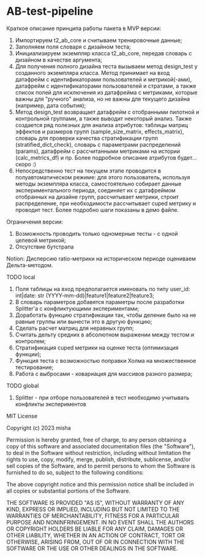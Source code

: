 # AB-test-pipeline

Краткое описание принципа работы пакета в MVP версии:

1. Импортируем t2_ab_core и считываем тренировочные данные;
2. Заполняем поля словаря с дизайном теста;
3. Инициализируем экземпляр класса t2_ab_core, передав словарь с дизайном в качестве аргумента;
4. Для получения полного дизайна теста вызываем метод design_test у созданного экземпляра класса. Метод принимает на вход датафрейм с идентификаторами пользователей и метрикой(-ами), датафрейм с идентификаторами пользователей и стратами, а также список полей для исключения из датафрейма с метриками, которые важны для "ручного" анализа, но не важны для текущего дизайна (например, дата события);
5. Метод design_test возвращает датафрейм с отобранными пилотной и контрольной группами, а также выводит некоторый анализ. Также создается ряд полезных для анализа атрибутов: таблицы матриц эффектов и размеров групп (sample_size_matrix, effects_matrix), словарь для проверки качества стратификации групп (stratified_dict_check), словарь с параметрами распределений (params), датафрейм с рассчитанными метриками на истории (calc_metrics_df) и пр. Более подробное описание атрибутов будет... скоро :)
6. Непосредственно тест на текущем этапе проводится в полуавтоматическом режиме: для этого пользователь, используя методы экземпляра класса, самостоятельно собирает данные экспериментального периода, соединяет их с датафреймом отобранных на дизайне групп, рассчитывает метрики, строит распределение, при необходимости рассчитывает cuped метрику и проводит тест. Более подробно шаги показаны в демо файле.

Ограничения версии:
1. Возможность проводить только одномерные тесты - с одной целевой метрикой;
2. Отсутствие бутстрапа


Notion:
Дисперсию ratio-метрики на историческом периоде оцениваем Дельта-методом. 

TODO local
1. Поля таблицы на вход предполагается именовать по типу user_id: int|date: str (YYYY-mm-dd)|feature1|feature2|feature3;
2. В словарь параметров добавятся параметры после разработки Splitter'а с конфликтующими экспериментами;
3. Доработать функцию стратификации так, чтобы деление было на не равные группы или вынести это в другую функцию;
4. Сделать расчет матриц для неравных групп;
5. Считать дельту средних в абсолютном выражении между тестом и контролем;
6. Стратификация cuped метрики на оценке теста (оптимизация функции);
7. Функция теста с возможностью поправки Холма на множественное тестирование;
8. Работа с выбросами - ковариация для массивов разного размера;

TODO global
1. Splitter - при отборе пользователей в тест необходимо учитывать конфликты экспериментов


MIT License

Copyright (c) 2023 misha

Permission is hereby granted, free of charge, to any person obtaining a copy
of this software and associated documentation files (the "Software"), to deal
in the Software without restriction, including without limitation the rights
to use, copy, modify, merge, publish, distribute, sublicense, and/or sell
copies of the Software, and to permit persons to whom the Software is
furnished to do so, subject to the following conditions:

The above copyright notice and this permission notice shall be included in all
copies or substantial portions of the Software.

THE SOFTWARE IS PROVIDED "AS IS", WITHOUT WARRANTY OF ANY KIND, EXPRESS OR
IMPLIED, INCLUDING BUT NOT LIMITED TO THE WARRANTIES OF MERCHANTABILITY,
FITNESS FOR A PARTICULAR PURPOSE AND NONINFRINGEMENT. IN NO EVENT SHALL THE
AUTHORS OR COPYRIGHT HOLDERS BE LIABLE FOR ANY CLAIM, DAMAGES OR OTHER
LIABILITY, WHETHER IN AN ACTION OF CONTRACT, TORT OR OTHERWISE, ARISING FROM,
OUT OF OR IN CONNECTION WITH THE SOFTWARE OR THE USE OR OTHER DEALINGS IN THE
SOFTWARE.

